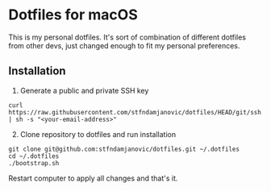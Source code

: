 # Dotfiles for macOS

This is my personal dotfiles. It's sort of combination
of different dotfiles from other devs, just changed enough to fit my personal
preferences.

## Installation

1. Generate a public and private SSH key
```
curl https://raw.githubusercontent.com/stfndamjanovic/dotfiles/HEAD/git/ssh.sh | sh -s "<your-email-address>"
```

2. Clone repository to dotfiles and run installation
```
git clone git@github.com:stfndamjanovic/dotfiles.git ~/.dotfiles
cd ~/.dotfiles
./bootstrap.sh
```

Restart computer to apply all changes and that's it.